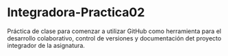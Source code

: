 # Integradora-Practica02
Práctica de clase para comenzar a utilizar GitHub como herramienta para el desarrollo colaborativo, control de versiones y documentación det proyecto integrador de la asignatura.

